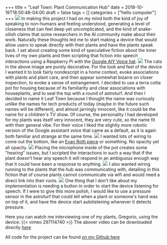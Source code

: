 +++
title = "Leaf Town: Plant Communication Hub"
date = 2018-10-19T18:50:48-04:00
draft = false
tags = []
categories = ["hello computer"]
+++
![](/images/HelloComp/LeafTown/SSHBanner.png)
In making this project I had on my mind both the kind of joy of speaking to non-humans and feeling understood, generating a level of closeness that can feel deep yet uncomplicated, and the kind of snake-oilish claims that some researchers in the AI community make about their work. Naturally these thoughts led me to start making a device that would allow users to speak directly with their plants and have the plants speak back. I set about creating some kind of speculative fiction about the inner lives of my own plants and then scripting that fiction into speech interactions using a Raspberry Pi with the [Google AIY Voice hat](https://aiyprojects.withgoogle.com/voice/).
![](/images/HelloComp/LeafTown/TheHub.jpg)
The cats in the above image are purely decorative. For the look and feel of the device I wanted it to look fairly nondescript in a home context, evoke associations with plants and plant care, and then appear somewhat bizarre on closer inspection, to evoke a sense of estrangement. I decided to use a terra cotta pot for housing because of its familiarity and clear associations with houseplants, and to seal the top with a round of astroturf. And then I decided to name it Leaf Town because I thought the name was curiously unlike the names for tech products of today (maybe in the future such names will be different), and almost jarringly innocent, like it could be the name for a children's TV show. Of course, the personality I had developed for my plants was itself very innocent, they are very cute, so the name fit with their general vibe. For their voice I liked the slightly more robotic version of the Google assistant voice that came as a default, as it is again both familiar and strange at the same time.
![](/images/HelloComp/LeafTown/Wires.jpg)
I wanted lots of wiring to come out the bottom, like an [Evan Roth piece](http://www.evan-roth.com/work/kites-and-websites/) or something. No opacity yet all opacity.
![](/images/HelloComp/LeafTown/Inside.jpg)
Placing the microphone inside of the pot creates some "hearing" issues, but I scripted the interactions in such a way that if the plant doesn't hear any speech it will respond in an ambiguous enough way that it could have been a response to anything.
![](/images/HelloComp/LeafTown/Gregorio.jpg)
I also wanted wiring running to the plants that the hub was communicating with, detailing in this fiction that of course plants cannot communicate via wifi and would need a direct link into their roots.
![](/images/HelloComp/LeafTown/TheButton.jpg)
One thing that I don't like about my implementation is needing a button in order to start the device listening for speech. If I were to give this more polish, I would like to use a pressure sensor in the astroturf that could tell when a plant or someone's hand was on top of it, and have the device start autolistening whenever it detects pressure.

Here you can watch me interviewing one of my plants, Gregorio, using the device:
{{< vimeo 297114740 >}}
The abover video can be downloaded directly [here](https://www.dropbox.com/s/fc8fyvpkl43jew1/EditedPlantTalk.mov?dl=0)

All code for the project can be found [on my Github here](https://github.com/miamiww/HelloComputer/tree/master/plant_communication_hub)
